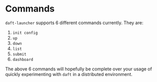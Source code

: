 # Commands

`daft-launcher` supports 6 different commands currently.
They are:

1. `init config`
2. `up`
3. `down`
4. `list`
5. `submit`
6. `dashboard`

The above 6 commands will hopefully be complete over your usage of quickly experimenting with `daft` in a distributed environment.
